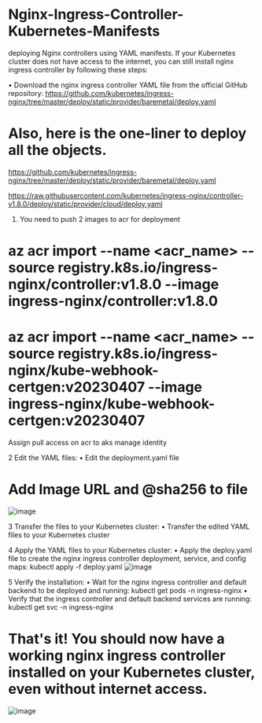 # Nginx-Ingress-Controller-Kubernetes-Manifests
deploying Nginx controllers using YAML manifests.
If your Kubernetes cluster does not have access to the internet, you can still install nginx ingress controller by following these steps:

• Download the nginx ingress controller YAML file from the official GitHub repository: https://github.com/kubernetes/ingress-nginx/tree/master/deploy/static/provider/baremetal/deploy.yaml

# Also, here is the one-liner to deploy all the objects.
https://github.com/kubernetes/ingress-nginx/tree/master/deploy/static/provider/baremetal/deploy.yaml

https://raw.githubusercontent.com/kubernetes/ingress-nginx/controller-v1.8.0/deploy/static/provider/cloud/deploy.yaml


1. You need to push 2 images to acr for deployment

# az acr import --name <acr_name> --source registry.k8s.io/ingress-nginx/controller:v1.8.0 --image ingress-nginx/controller:v1.8.0

# az acr import --name <acr_name> --source registry.k8s.io/ingress-nginx/kube-webhook-certgen:v20230407 --image ingress-nginx/kube-webhook-certgen:v20230407

Assign pull access on acr to aks manage identity

2 Edit the YAML files:
• Edit the deployment.yaml file
# Add Image URL and @sha256 to file
![image](https://github.com/Abhijeetjambaldare14/Nginx-Ingress-Controller-Kubernetes-Manifests/assets/13759950/30456d30-2826-4314-a7fd-59c3a0ecb3ff)


3 Transfer the files to your Kubernetes cluster:
• Transfer the edited YAML files to your Kubernetes cluster

4 Apply the YAML files to your Kubernetes cluster:
• Apply the deploy.yaml file to create the nginx ingress controller deployment, service, and config maps: kubectl apply -f deploy.yaml
![image](https://github.com/Abhijeetjambaldare14/Nginx-Ingress-Controller-Kubernetes-Manifests/assets/13759950/026bba13-626a-4c12-b1ea-86908fe02ab7)


5 Verify the installation:
• Wait for the nginx ingress controller and default backend to be deployed and running: kubectl get pods -n ingress-nginx
• Verify that the ingress controller and default backend services are running: kubectl get svc -n ingress-nginx

# That's it! You should now have a working nginx ingress controller installed on your Kubernetes cluster, even without internet access.

![image](https://github.com/Abhijeetjambaldare14/Nginx-Ingress-Controller-Kubernetes-Manifests/assets/13759950/168c0f9e-eb17-414e-af2b-c78978e51e4c)
